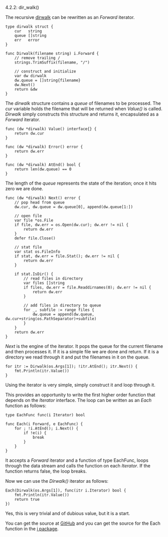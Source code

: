 4.2.2: dir_walk()

The recursive [dirwalk](http://higherordergo.blogspot.com/2013/07/15-applications-and-variations-of.html) can be rewritten as an *Forward* iterator. 

    type dirwalk struct {
        cur   string
        queue []string
        err   error
    }
    
    func Dirwalk(filename string) i.Forward {
        // remove trailing /
        strings.TrimSuffix(filename, "/")
        
        // construct and initialize
        var dw dirwalk
        dw.queue = []string{filename}
        dw.Next()
        return &dw
    }

The *dirwalk* structure contains a *queue* of filenames to be processed. The *cur* variable holds the filename that will be returned when *Value()* is called. *Dirwalk* simply constructs this structure and returns it, encapsulated as a *Forward* iterator.

    func (dw *dirwalk) Value() interface{} {
        return dw.cur
    }
    
    func (dw *dirwalk) Error() error {
        return dw.err
    }
    
    func (dw *dirwalk) AtEnd() bool {
        return len(dw.queue) == 0
    }

The length of the *queue* represents the state of the iteration; once it hits zero we are done.

    func (dw *dirwalk) Next() error {
        // pop head from queue
        dw.cur, dw.queue = dw.queue[0], append(dw.queue[1:])
    
        // open file
        var file *os.File
        if file, dw.err = os.Open(dw.cur); dw.err != nil {
            return dw.err
        }
        defer file.Close()
    
        // stat file
        var stat os.FileInfo
        if stat, dw.err = file.Stat(); dw.err != nil {
            return dw.err
        }
    
        if stat.IsDir() {
            // read files in directory
            var files []string
            if files, dw.err = file.Readdirnames(0); dw.err != nil {
                return dw.err
            }
    
            // add files in directory to queue
            for _, subfile := range files {
                dw.queue = append(dw.queue, dw.cur+string(os.PathSeparator)+subfile)
            }
        }
        return dw.err
    }

*Next* is the engine of the iterator. It pops the queue for the current filename and then processes it. If it is a simple file we are done and return. If it is a directory we read through it and put the filenames in it on the queue.

    for itr := Dirwalk(os.Args[1]); !itr.AtEnd(); itr.Next() {
        fmt.Println(itr.Value())
    }

Using the iterator is very simple, simply construct it and loop through it. 

This provides an opportunity to write the first higher order function that depends on the *Iterator* interface. The loop can be written as an *Each* function as follows:

    type EachFunc func(i Iterator) bool
    
    func Each(i Forward, e EachFunc) {
        for ; !i.AtEnd(); i.Next() {
            if !e(i) {
                break
            }
        }
    }

It accepts a *Forward* iterator and a function of type EachFunc, loops through the data stream and calls the function on each *Iterator*. If the function returns false, the loop breaks.

Now we can use the *Dirwalk()* iterator as follows:

    Each(Dirwalk(os.Args[1]), func(itr i.Iterator) bool {
        fmt.Println(itr.Value())
        return true
    })

Yes, this is very trivial and of dubious value, but it is a start.

You can get the source at [GitHub](https://github.com/mg/hog/blob/master/c4/dirwalk.go) and you can get the source for the Each function in the [i package](https://github.com/mg/i/blob/master/each.go).